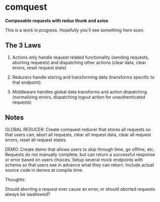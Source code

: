 # comquest

**Composable requests with redux thunk and axios**

This is a work in progress. Hopefully you'll see something here soon.

## The 3 Laws

1. Actions only handle request related functionality (sending requests, aborting requests) and dispatching other actions (clear data, clear errors, reset request state)

2. Reducers handle storing and transforming data (transforms specific to that endpoint)

3. Middleware handles global data transforms and action dispatching (normalizing errors, dispatching logout action for unauthenticated requests)

## Notes

GLOBAL REDUCER: Create comquest reducer that stores all requests so that users can; abort all requests, clear all request data, clear all request errors, reset all request states.

DEMO: Create demo that allows users to skip through time, go offline, etc. Requests do not manually complete, but can return a successful response or error based on users choices. Setup several mock endpoints with schema so that users see in advance what they can return. Include actual source code in demos at compile time.

Thoughts:

Should aborting a request ever cause an error, or should aborted requests always be swallowed?
